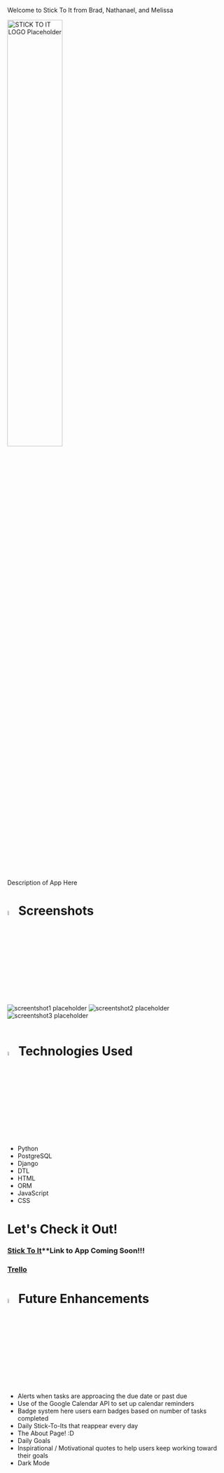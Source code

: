 Welcome to Stick To It from Brad, Nathanael, and Melissa

<!-- <img src="./stick_to_it/main_app/static/images/Stick To It Final.png" alt="STICK TO IT LOGO Placeholder"> -->
<img src="https://i.imgur.com/BpcZriS.png" width="50%" height="50%" alt="STICK TO IT LOGO Placeholder">

Description of App Here


# <img src="https://i.imgur.com/zGIeQDx.png" width="5%" height="5%" alt="yellow">Screenshots

<img src="" alt="screentshot1 placeholder">

<img src="" alt="screentshot2 placeholder">

<img src="" alt="screentshot3 placeholder">
</br>
</br>

# <img src="https://i.imgur.com/bsqBd83.png" width="5%" height="5%" alt="pink">Technologies Used

- Python
- PostgreSQL
- Django
- DTL
- HTML
- ORM
- JavaScript
- CSS

# Let's Check it Out!

### [Stick To It]()**Link to App Coming Soon!!!
### [Trello](https://trello.com/b/Emx3UtuT/project-4-stick-to-it)

# <img src="https://i.imgur.com/IbkyBku.png" width="5%" height="5%" alt="blue">Future Enhancements

- Alerts when tasks are approacing the due date or past due
- Use of the Google Calendar API to set up calendar reminders
- Badge system here users earn badges based on number of tasks completed
- Daily Stick-To-Its that reappear every day
- The About Page! :D 
- Daily Goals
- Inspirational / Motivational quotes to help users keep working toward their goals
- Dark Mode